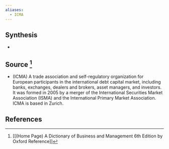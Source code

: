 ```yaml
---
aliases:
  - ICMA
---
```

## Synthesis
- 
## Source [^1]
- (ICMA) A trade association and self-regulatory organization for European participants in the international debt capital market, including banks, exchanges, dealers and brokers, asset managers, and investors. It was formed in 2005 by a merger of the International Securities Market Association (ISMA) and the International Primary Market Association. ICMA is based in Zurich.
## References

[^1]: [[(Home Page) A Dictionary of Business and Management 6th Edition by Oxford Reference]]
